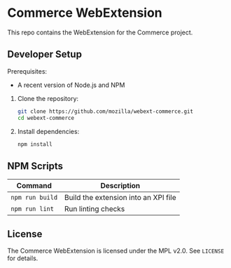 # Commerce WebExtension

This repo contains the WebExtension for the Commerce project.

## Developer Setup

Prerequisites:

- A recent version of Node.js and NPM

1. Clone the repository:

   ```sh
   git clone https://github.com/mozilla/webext-commerce.git
   cd webext-commerce
   ```
2. Install dependencies:

   ```sh
   npm install
   ```

## NPM Scripts

| Command | Description |
| --- | --- |
| `npm run build` | Build the extension into an XPI file |
| `npm run lint` | Run linting checks |

## License

The Commerce WebExtension is licensed under the MPL v2.0. See `LICENSE` for details.
